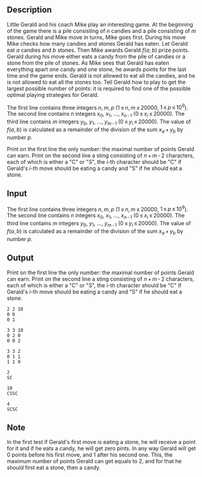 ## Description

<div><p>Little Gerald and his coach Mike play an interesting game. At the beginning of the game there is a pile consisting of <span class="tex-span"><i>n</i></span> candies and a pile consisting of <span class="tex-span"><i>m</i></span> stones. Gerald and Mike move in turns, Mike goes first. During his move Mike checks how many candies and stones Gerald has eaten. Let Gerald eat <span class="tex-span"><i>a</i></span> candies and <span class="tex-span"><i>b</i></span> stones. Then Mike awards Gerald <span class="tex-span"><i>f</i>(<i>a</i>, <i>b</i>)</span> prize points. Gerald during his move either eats a candy from the pile of candies or a stone from the pile of stones. As Mike sees that Gerald has eaten everything apart one candy and one stone, he awards points for the last time and the game ends. Gerald is not allowed to eat all the candies, and he is not allowed to eat all the stones too. Tell Gerald how to play to get the largest possible number of points: it is required to find one of the possible optimal playing strategies for Gerald.</p></div><div class="input-specification"><p>The first line contains three integers <span class="tex-span"><i>n</i>, <i>m</i>, <i>p</i></span> (<span class="tex-span">1 ≤ <i>n</i>, <i>m</i> ≤ 20000</span>, <span class="tex-span">1 ≤ <i>p</i> ≤ 10<sup class="upper-index">9</sup></span>). The second line contains <span class="tex-span"><i>n</i></span> integers <span class="tex-span"><i>x</i><sub class="lower-index">0</sub></span>, <span class="tex-span"><i>x</i><sub class="lower-index">1</sub></span>, ..., <span class="tex-span"><i>x</i><sub class="lower-index"><i>n</i> - 1</sub></span> (<span class="tex-span">0 ≤ <i>x</i><sub class="lower-index"><i>i</i></sub> ≤ 20000</span>). The third line contains <span class="tex-span"><i>m</i></span> integers <span class="tex-span"><i>y</i><sub class="lower-index">0</sub></span>, <span class="tex-span"><i>y</i><sub class="lower-index">1</sub></span>, ..., <span class="tex-span"><i>y</i><sub class="lower-index"><i>m</i> - 1</sub></span> (<span class="tex-span">0 ≤ <i>y</i><sub class="lower-index"><i>i</i></sub> ≤ 20000</span>). The value of <span class="tex-span"><i>f</i>(<i>a</i>, <i>b</i>)</span> is calculated as a remainder of the division of the sum <span class="tex-span"><i>x</i><sub class="lower-index"><i>a</i></sub> + <i>y</i><sub class="lower-index"><i>b</i></sub></span> by number <span class="tex-span"><i>p</i></span>.</p></div><div class="output-specification"><p>Print on the first line the only number: the maximal number of points Gerald can earn. Print on the second line a sting consisting of <span class="tex-span"><i>n</i> + <i>m</i> - 2</span> characters, each of which is either a "<span class="tex-font-style-tt">C</span>" or "<span class="tex-font-style-tt">S</span>", the <span class="tex-span"><i>i</i></span>-th character should be "<span class="tex-font-style-tt">C</span>" if Gerald's <span class="tex-span"><i>i</i></span>-th move should be eating a candy and "<span class="tex-font-style-tt">S</span>" if he should eat a stone.</p></div>

## Input

<p>The first line contains three integers <span class="tex-span"><i>n</i>, <i>m</i>, <i>p</i></span> (<span class="tex-span">1 ≤ <i>n</i>, <i>m</i> ≤ 20000</span>, <span class="tex-span">1 ≤ <i>p</i> ≤ 10<sup class="upper-index">9</sup></span>). The second line contains <span class="tex-span"><i>n</i></span> integers <span class="tex-span"><i>x</i><sub class="lower-index">0</sub></span>, <span class="tex-span"><i>x</i><sub class="lower-index">1</sub></span>, ..., <span class="tex-span"><i>x</i><sub class="lower-index"><i>n</i> - 1</sub></span> (<span class="tex-span">0 ≤ <i>x</i><sub class="lower-index"><i>i</i></sub> ≤ 20000</span>). The third line contains <span class="tex-span"><i>m</i></span> integers <span class="tex-span"><i>y</i><sub class="lower-index">0</sub></span>, <span class="tex-span"><i>y</i><sub class="lower-index">1</sub></span>, ..., <span class="tex-span"><i>y</i><sub class="lower-index"><i>m</i> - 1</sub></span> (<span class="tex-span">0 ≤ <i>y</i><sub class="lower-index"><i>i</i></sub> ≤ 20000</span>). The value of <span class="tex-span"><i>f</i>(<i>a</i>, <i>b</i>)</span> is calculated as a remainder of the division of the sum <span class="tex-span"><i>x</i><sub class="lower-index"><i>a</i></sub> + <i>y</i><sub class="lower-index"><i>b</i></sub></span> by number <span class="tex-span"><i>p</i></span>.</p>

## Output

<p>Print on the first line the only number: the maximal number of points Gerald can earn. Print on the second line a sting consisting of <span class="tex-span"><i>n</i> + <i>m</i> - 2</span> characters, each of which is either a "<span class="tex-font-style-tt">C</span>" or "<span class="tex-font-style-tt">S</span>", the <span class="tex-span"><i>i</i></span>-th character should be "<span class="tex-font-style-tt">C</span>" if Gerald's <span class="tex-span"><i>i</i></span>-th move should be eating a candy and "<span class="tex-font-style-tt">S</span>" if he should eat a stone.</p>





```input1
2 2 10
0 0
0 1

```




```input2
3 3 10
0 2 0
0 0 2

```




```input3
3 3 2
0 1 1
1 1 0

```




```output1
2
SC

```




```output2
10
CSSC

```




```output3
4
SCSC

```



## Note

<p>In the first test if Gerald's first move is eating a stone, he will receive a point for it and if he eats a candy, he will get zero pints. In any way Gerald will get <span class="tex-span">0</span> points before his first move, and <span class="tex-span">1</span> after his second one. This, the maximum number of points Gerald can get equals to <span class="tex-span">2</span>, and for that he should first eat a stone, then a candy.</p>
